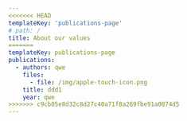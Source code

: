 ```yaml
---
<<<<<<< HEAD
templateKey: 'publications-page'
# path: /
title: About our values
=======
templateKey: publications-page
publications:
  - authors: qwe
    files:
      - file: /img/apple-touch-icon.png
    title: ddd1
    year: qwe
>>>>>>> c9cb05e8d32c8d27c40a71f8a269fbe91a0074d5
---
```


